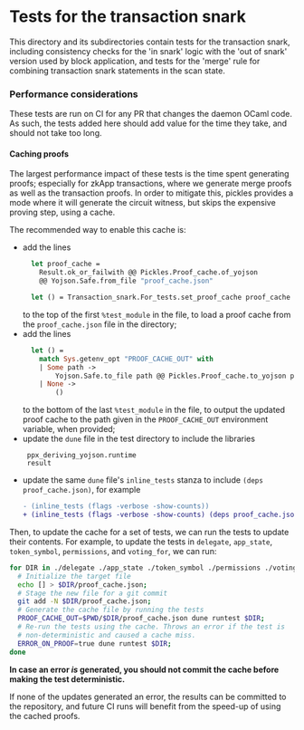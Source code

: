 # Tests for the transaction snark

This directory and its subdirectories contain tests for the transaction snark, including consistency checks for the 'in snark' logic with the 'out of snark' version used by block application, and tests for the 'merge' rule for combining transaction snark statements in the scan state.

### Performance considerations

These tests are run on CI for any PR that changes the daemon OCaml code. As such, the tests added here should add value for the time they take, and should not take too long.

#### Caching proofs

The largest performance impact of these tests is the time spent generating proofs; especially for zkApp transactions, where we generate merge proofs as well as the transaction proofs. In order to mitigate this, pickles provides a mode where it will generate the circuit witness, but skips the expensive proving step, using a cache.

The recommended way to enable this cache is:
* add the lines
  ```ocaml
    let proof_cache =
      Result.ok_or_failwith @@ Pickles.Proof_cache.of_yojson
      @@ Yojson.Safe.from_file "proof_cache.json"

    let () = Transaction_snark.For_tests.set_proof_cache proof_cache
  ```
  to the top of the first `%test_module` in the file, to load a proof cache from the `proof_cache.json` file in the directory;
* add the lines
  ```ocaml
    let () =
      match Sys.getenv_opt "PROOF_CACHE_OUT" with
      | Some path ->
          Yojson.Safe.to_file path @@ Pickles.Proof_cache.to_yojson proof_cache
      | None ->
          ()
  ```
  to the bottom of the last `%test_module` in the file, to output the updated proof cache to the path given in the `PROOF_CACHE_OUT` environment variable, when provided;
* update the `dune` file in the test directory to include the libraries
  ```
   ppx_deriving_yojson.runtime
   result
  ```
* update the same `dune` file's `inline_tests` stanza to include `(deps proof_cache.json)`, for example
  ```diff
  - (inline_tests (flags -verbose -show-counts))
  + (inline_tests (flags -verbose -show-counts) (deps proof_cache.json))
  ```

Then, to update the cache for a set of tests, we can run the tests to update their contents. For example, to update the tests in `delegate`, `app_state`, `token_symbol`, `permissions`, and `voting_for`, we can run:
```bash
for DIR in ./delegate ./app_state ./token_symbol ./permissions ./voting_for; do
  # Initialize the target file
  echo [] > $DIR/proof_cache.json;
  # Stage the new file for a git commit
  git add -N $DIR/proof_cache.json;
  # Generate the cache file by running the tests
  PROOF_CACHE_OUT=$PWD/$DIR/proof_cache.json dune runtest $DIR;
  # Re-run the tests using the cache. Throws an error if the test is
  # non-deterministic and caused a cache miss.
  ERROR_ON_PROOF=true dune runtest $DIR;
done
```

**In case an error *is* generated, you should not commit the cache before making the test deterministic.**

If none of the updates generated an error, the results can be committed to the repository, and future CI runs will benefit from the speed-up of using the cached proofs.
